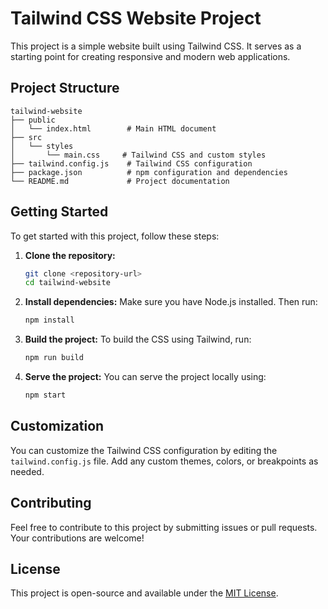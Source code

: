 # Tailwind CSS Website Project

This project is a simple website built using Tailwind CSS. It serves as a starting point for creating responsive and modern web applications.

## Project Structure

```
tailwind-website
├── public
│   └── index.html        # Main HTML document
├── src
│   └── styles
│       └── main.css     # Tailwind CSS and custom styles
├── tailwind.config.js    # Tailwind CSS configuration
├── package.json          # npm configuration and dependencies
└── README.md             # Project documentation
```

## Getting Started

To get started with this project, follow these steps:

1. **Clone the repository:**
   ```bash
   git clone <repository-url>
   cd tailwind-website
   ```

2. **Install dependencies:**
   Make sure you have Node.js installed. Then run:
   ```bash
   npm install
   ```

3. **Build the project:**
   To build the CSS using Tailwind, run:
   ```bash
   npm run build
   ```

4. **Serve the project:**
   You can serve the project locally using:
   ```bash
   npm start
   ```

## Customization

You can customize the Tailwind CSS configuration by editing the `tailwind.config.js` file. Add any custom themes, colors, or breakpoints as needed.

## Contributing

Feel free to contribute to this project by submitting issues or pull requests. Your contributions are welcome!

## License

This project is open-source and available under the [MIT License](LICENSE).